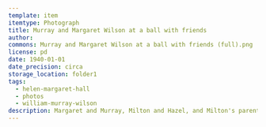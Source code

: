 ```yaml
---
template: item
itemtype: Photograph
title: Murray and Margaret Wilson at a ball with friends
author: 
commons: Murray and Margaret Wilson at a ball with friends (full).png
license: pd
date: 1940-01-01
date_precision: circa
storage_location: folder1
tags:
  - helen-margaret-hall
  - photos
  - william-murray-wilson
description: Margaret and Murray, Milton and Hazel, and Milton's parents, at a ball probably in Perth.
---
```

